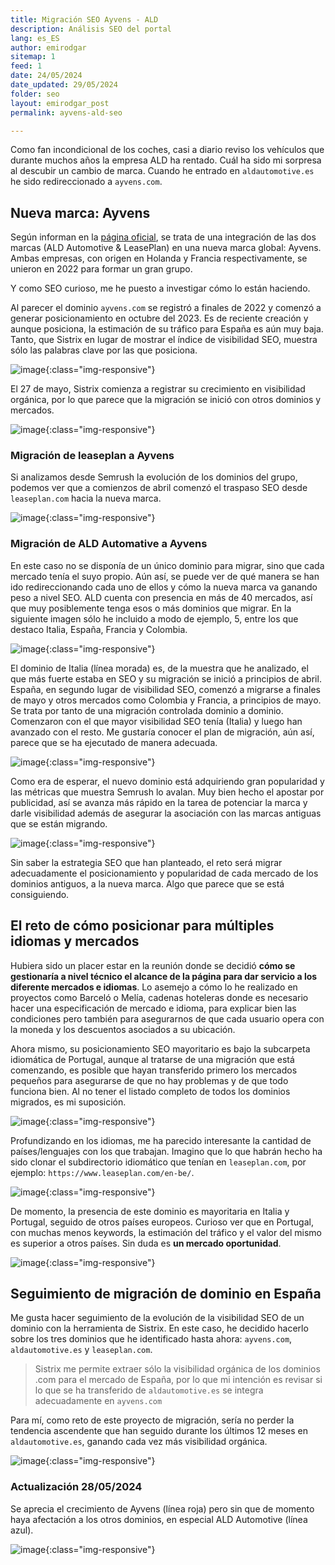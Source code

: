 ```yaml
---
title: Migración SEO Ayvens - ALD
description: Análisis SEO del portal
lang: es_ES
author: emirodgar
sitemap: 1
feed: 1
date: 24/05/2024
date_updated: 29/05/2024
folder: seo
layout: emirodgar_post
permalink: ayvens-ald-seo

---
```


Como fan incondicional de los coches, casi a diario reviso los vehículos que durante muchos años la empresa ALD ha rentado. 
Cuál ha sido mi sorpresa al descubir un cambio de marca. Cuando he entrado en `aldautomotive.es` he sido redireccionado a `ayvens.com`.

## Nueva marca: Ayvens 

Según informan en la [página oficial](https://www.societegenerale.com/en/news/all-news/ald-automotive-i-leaseplan-unveils-new-global-mobility-brand), se trata de una integración de las dos marcas (ALD Automotive & LeasePlan) en una nueva marca global: Ayvens.
Ambas empresas, con origen en Holanda y Francia respectivamente, se unieron en 2022 para formar un gran grupo.

Y como SEO curioso, me he puesto a investigar cómo lo están haciendo. 

Al parecer el dominio `ayvens.com` se registró a finales de 2022 y comenzó a generar posicionamiento en octubre del 2023.
Es de reciente creación y aunque posiciona, la estimación de su tráfico para España es aún muy baja.
Tanto, que Sistrix en lugar de mostrar el índice de visibilidad SEO, muestra sólo las palabras clave por las que posiciona.

![image](https://github.com/Emirodgar/w-emirodgar-com/assets/4302127/74111aff-4a2a-4203-ac73-02a12ee5c502){:class="img-responsive"}

El 27 de mayo, Sistrix comienza a registrar su crecimiento en visibilidad orgánica, por lo que parece que la migración se inició con otros dominios y mercados.

![image](https://github.com/Emirodgar/w-emirodgar-com/assets/4302127/ce24d494-d7fb-4991-ab75-12e95d090023){:class="img-responsive"}

### Migración de leaseplan a Ayvens

Si analizamos desde Semrush la evolución de los dominios del grupo, podemos ver que a comienzos de abril comenzó el traspaso SEO desde `leaseplan.com` hacia la nueva marca.

![image](https://github.com/Emirodgar/w-emirodgar-com/assets/4302127/8b5822b0-8d43-4a34-aea1-185d7cdfb7ae){:class="img-responsive"}


### Migración de ALD Automative a Ayvens

En este caso no se disponía de un único dominio para migrar, sino que cada mercado tenía el suyo propio. Aún así, se puede ver de qué manera se han ido redireccionando cada uno de ellos y cómo la nueva marca va ganando peso a nivel SEO.
ALD cuenta con presencia en más de 40 mercados, así que muy posiblemente tenga esos o más dominios que migrar. En la siguiente imagen sólo he incluido a modo de ejemplo, 5, entre los que destaco Italia, España, Francia y Colombia.

![image](https://github.com/Emirodgar/w-emirodgar-com/assets/4302127/7e1a80a3-c641-4b24-aa91-8aaabc130d84){:class="img-responsive"}

El dominio de Italia (línea morada) es, de la muestra que he analizado, el que más fuerte estaba en SEO y su migración se inició a principios de abril. España, en segundo lugar de visibilidad SEO, comenzó a migrarse a finales de mayo y otros mercados como Colombia y Francia, a principios de mayo.
Se trata por tanto de una migración controlada dominio a dominio. Comenzaron con el que mayor visibilidad SEO tenía (Italia) y luego han avanzado con el resto. Me gustaría conocer el plan de migración, aún así, parece que se ha ejecutado de manera adecuada.

![image](https://github.com/Emirodgar/w-emirodgar-com/assets/4302127/b325cfc1-55e3-4965-a52c-6fbf9ed33b3e){:class="img-responsive"}

Como era de esperar, el nuevo dominio está adquiriendo gran popularidad y las métricas que muestra Semrush lo avalan.
Muy bien hecho el apostar por publicidad, así se avanza más rápido en la tarea de potenciar la marca y darle visibilidad además de asegurar la asociación con las marcas antiguas que se están migrando.


![image](https://github.com/Emirodgar/w-emirodgar-com/assets/4302127/6ac9941c-d073-4f6e-bf37-f4980f3b136f){:class="img-responsive"}

Sin saber la estrategia SEO que han planteado, el reto será migrar adecuadamente el posicionamiento y popularidad de cada mercado de los dominios antiguos, a la nueva marca. Algo que parece que se está consiguiendo.

## El reto de cómo posicionar para múltiples idiomas y mercados

Hubiera sido un placer estar en la reunión donde se decidió **cómo se gestionaría a nivel técnico el alcance de la página para dar servicio a los diferente mercados e idiomas**. Lo asemejo a cómo lo he realizado en proyectos como Barceló o Melía, cadenas hoteleras donde es necesario hacer una especificación de mercado e idioma, para explicar bien las condiciones pero también para asegurarnos de que cada usuario opera con la moneda y los descuentos asociados a su ubicación.

Ahora mismo, su posicionamiento SEO mayoritario es bajo la subcarpeta idiomática de Portugal, aunque al tratarse de una migración que está comenzando, es posible que hayan transferido primero los mercados pequeños para asegurarse de que no hay problemas y de que todo funciona bien. Al no tener el listado completo de todos los dominios migrados, es mi suposición. 

![image](https://github.com/Emirodgar/w-emirodgar-com/assets/4302127/b2f356c3-64dc-47ed-8ef4-c99c8c2d7a18){:class="img-responsive"}

Profundizando en los idiomas, me ha parecido interesante la cantidad de países/lenguajes con los que trabajan. Imagino que lo que habrán hecho ha sido clonar el subdirectorio idiomático que tenían en `leaseplan.com`, por ejemplo: `https://www.leaseplan.com/en-be/`.

![image](https://github.com/Emirodgar/w-emirodgar-com/assets/4302127/9388c843-1d08-42e1-abed-f46d66680334){:class="img-responsive"}

De momento, la presencia de este dominio es mayoritaria en Italia y Portugal, seguido de otros países europeos. 
Curioso ver que en Portugal, con muchas menos keywords, la estimación del tráfico y el valor del mismo es superior a otros países. Sin duda es **un mercado oportunidad**.

![image](https://github.com/Emirodgar/w-emirodgar-com/assets/4302127/045f0be6-9a4b-4907-b114-f5daee5f1e9f){:class="img-responsive"}


## Seguimiento de migración de dominio en España

Me gusta hacer seguimiento de la evolución de la visibilidad SEO de un dominio con la herramienta de Sistrix.
En este caso, he decidido hacerlo sobre los tres dominios que he identificado hasta ahora: `ayvens.com`, `aldautomotive.es` y `leaseplan.com`.

> Sistrix me permite extraer sólo la visibilidad orgánica de los dominios .com para el mercado de España, por lo que mi intención es revisar si lo que se ha transferido de `aldautomotive.es` se integra adecuadamente en `ayvens.com`

Para mí, como reto de este proyecto de migración, sería no perder la tendencia ascendente que han seguido durante los últimos 12 meses en `aldautomotive.es`, ganando cada vez más visibilidad orgánica.

![image](https://github.com/Emirodgar/w-emirodgar-com/assets/4302127/4991d813-0c2c-4ddc-af5a-5c56acc77b44){:class="img-responsive"}

### Actualización 28/05/2024

Se aprecia el crecimiento de Ayvens (línea roja) pero sin que de momento haya afectación a los otros dominios, en especial ALD Automotive (línea azul).

![image](https://github.com/Emirodgar/w-emirodgar-com/assets/4302127/af6346c1-b33a-4486-bbbf-595429c197c7){:class="img-responsive"}


